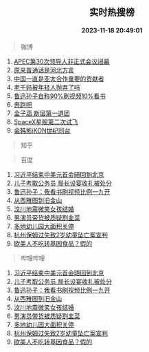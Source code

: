 <div align="center"><h2>实时热搜榜</h2><h4>2023-11-18 20:49:01</h4></div>

> 微博  

1. [APEC第30次领导人非正式会议闭幕](https://s.weibo.com/weibo?q=%23APEC%E7%AC%AC30%E6%AC%A1%E9%A2%86%E5%AF%BC%E4%BA%BA%E9%9D%9E%E6%AD%A3%E5%BC%8F%E4%BC%9A%E8%AE%AE%E9%97%AD%E5%B9%95%23&t=31&band_rank=1&Refer=top)<br />
2. [原来普通话是河北方言](https://s.weibo.com/weibo?q=%23%E5%8E%9F%E6%9D%A5%E6%99%AE%E9%80%9A%E8%AF%9D%E6%98%AF%E6%B2%B3%E5%8C%97%E6%96%B9%E8%A8%80%23&t=31&band_rank=2&Refer=top)<br />
3. [中国一直是亚太合作重要的贡献者](https://s.weibo.com/weibo?q=%23%E4%B8%AD%E5%9B%BD%E4%B8%80%E7%9B%B4%E6%98%AF%E4%BA%9A%E5%A4%AA%E5%90%88%E4%BD%9C%E9%87%8D%E8%A6%81%E7%9A%84%E8%B4%A1%E7%8C%AE%E8%80%85%23&t=31&band_rank=3&Refer=top)<br />
4. [老干妈被年轻人抛弃了吗](https://s.weibo.com/weibo?q=%23%E8%80%81%E5%B9%B2%E5%A6%88%E8%A2%AB%E5%B9%B4%E8%BD%BB%E4%BA%BA%E6%8A%9B%E5%BC%83%E4%BA%86%E5%90%97%23&t=31&band_rank=4&Refer=top)<br />
5. [鲁迅孙子自称90%刷视频10%看书](https://s.weibo.com/weibo?q=%23%E9%B2%81%E8%BF%85%E5%AD%99%E5%AD%90%E8%87%AA%E7%A7%B090%25%E5%88%B7%E8%A7%86%E9%A2%9110%25%E7%9C%8B%E4%B9%A6%23&t=31&band_rank=5&Refer=top)<br />
6. [奔跑吧](https://s.weibo.com/weibo?q=%E5%A5%94%E8%B7%91%E5%90%A7&t=31&band_rank=6&Refer=top)<br />
7. [金子涵 断层第一退团](https://s.weibo.com/weibo?q=%E9%87%91%E5%AD%90%E6%B6%B5%20%E6%96%AD%E5%B1%82%E7%AC%AC%E4%B8%80%E9%80%80%E5%9B%A2&t=31&band_rank=7&Refer=top)<br />
8. [SpaceX星舰第二次试飞](https://s.weibo.com/weibo?q=%23SpaceX%E6%98%9F%E8%88%B0%E7%AC%AC%E4%BA%8C%E6%AC%A1%E8%AF%95%E9%A3%9E%23&t=31&band_rank=8&Refer=top)<br />
9. [金韩彬iKON世纪同台](https://s.weibo.com/weibo?q=%23%E9%87%91%E9%9F%A9%E5%BD%ACiKON%E4%B8%96%E7%BA%AA%E5%90%8C%E5%8F%B0%23&t=31&band_rank=9&Refer=top)<br />

> 知乎  


> 百度  

1. [习近平结束中美元首会晤回到北京](https://www.baidu.com/s?wd=%E4%B9%A0%E8%BF%91%E5%B9%B3%E7%BB%93%E6%9D%9F%E4%B8%AD%E7%BE%8E%E5%85%83%E9%A6%96%E4%BC%9A%E6%99%A4%E5%9B%9E%E5%88%B0%E5%8C%97%E4%BA%AC&sa=fyb_news&rsv_dl=fyb_news)<br />
2. [儿子考取公务员 局长设宴收礼被处分](https://www.baidu.com/s?wd=%E5%84%BF%E5%AD%90%E8%80%83%E5%8F%96%E5%85%AC%E5%8A%A1%E5%91%98+%E5%B1%80%E9%95%BF%E8%AE%BE%E5%AE%B4%E6%94%B6%E7%A4%BC%E8%A2%AB%E5%A4%84%E5%88%86&sa=fyb_news&rsv_dl=fyb_news)<br />
3. [鲁迅孙子：我看书刷视频比例一九开](https://www.baidu.com/s?wd=%E9%B2%81%E8%BF%85%E5%AD%99%E5%AD%90%EF%BC%9A%E6%88%91%E7%9C%8B%E4%B9%A6%E5%88%B7%E8%A7%86%E9%A2%91%E6%AF%94%E4%BE%8B%E4%B8%80%E4%B9%9D%E5%BC%80&sa=fyb_news&rsv_dl=fyb_news)<br />
4. [从西雅图到旧金山](https://www.baidu.com/s?wd=%E4%BB%8E%E8%A5%BF%E9%9B%85%E5%9B%BE%E5%88%B0%E6%97%A7%E9%87%91%E5%B1%B1&sa=fyb_news&rsv_dl=fyb_news)<br />
5. [汶川地震微笑女孩结婚](https://www.baidu.com/s?wd=%E6%B1%B6%E5%B7%9D%E5%9C%B0%E9%9C%87%E5%BE%AE%E7%AC%91%E5%A5%B3%E5%AD%A9%E7%BB%93%E5%A9%9A&sa=fyb_news&rsv_dl=fyb_news)<br />
6. [男演员带货被质疑割韭菜](https://www.baidu.com/s?wd=%E7%94%B7%E6%BC%94%E5%91%98%E5%B8%A6%E8%B4%A7%E8%A2%AB%E8%B4%A8%E7%96%91%E5%89%B2%E9%9F%AD%E8%8F%9C&sa=fyb_news&rsv_dl=fyb_news)<br />
7. [多地幼儿园大面积关停](https://www.baidu.com/s?wd=%E5%A4%9A%E5%9C%B0%E5%B9%BC%E5%84%BF%E5%9B%AD%E5%A4%A7%E9%9D%A2%E7%A7%AF%E5%85%B3%E5%81%9C&sa=fyb_news&rsv_dl=fyb_news)<br />
8. [杭州保姆过失致2岁幼童坠亡案宣判](https://www.baidu.com/s?wd=%E6%9D%AD%E5%B7%9E%E4%BF%9D%E5%A7%86%E8%BF%87%E5%A4%B1%E8%87%B42%E5%B2%81%E5%B9%BC%E7%AB%A5%E5%9D%A0%E4%BA%A1%E6%A1%88%E5%AE%A3%E5%88%A4&sa=fyb_news&rsv_dl=fyb_news)<br />
9. [欧美人不吃转基因食品？假的](https://www.baidu.com/s?wd=%E6%AC%A7%E7%BE%8E%E4%BA%BA%E4%B8%8D%E5%90%83%E8%BD%AC%E5%9F%BA%E5%9B%A0%E9%A3%9F%E5%93%81%EF%BC%9F%E5%81%87%E7%9A%84&sa=fyb_news&rsv_dl=fyb_news)<br />

> 哔哩哔哩  

1. [习近平结束中美元首会晤回到北京](https://www.baidu.com/s?wd=%E4%B9%A0%E8%BF%91%E5%B9%B3%E7%BB%93%E6%9D%9F%E4%B8%AD%E7%BE%8E%E5%85%83%E9%A6%96%E4%BC%9A%E6%99%A4%E5%9B%9E%E5%88%B0%E5%8C%97%E4%BA%AC&sa=fyb_news&rsv_dl=fyb_news)<br />
2. [儿子考取公务员 局长设宴收礼被处分](https://www.baidu.com/s?wd=%E5%84%BF%E5%AD%90%E8%80%83%E5%8F%96%E5%85%AC%E5%8A%A1%E5%91%98+%E5%B1%80%E9%95%BF%E8%AE%BE%E5%AE%B4%E6%94%B6%E7%A4%BC%E8%A2%AB%E5%A4%84%E5%88%86&sa=fyb_news&rsv_dl=fyb_news)<br />
3. [鲁迅孙子：我看书刷视频比例一九开](https://www.baidu.com/s?wd=%E9%B2%81%E8%BF%85%E5%AD%99%E5%AD%90%EF%BC%9A%E6%88%91%E7%9C%8B%E4%B9%A6%E5%88%B7%E8%A7%86%E9%A2%91%E6%AF%94%E4%BE%8B%E4%B8%80%E4%B9%9D%E5%BC%80&sa=fyb_news&rsv_dl=fyb_news)<br />
4. [从西雅图到旧金山](https://www.baidu.com/s?wd=%E4%BB%8E%E8%A5%BF%E9%9B%85%E5%9B%BE%E5%88%B0%E6%97%A7%E9%87%91%E5%B1%B1&sa=fyb_news&rsv_dl=fyb_news)<br />
5. [汶川地震微笑女孩结婚](https://www.baidu.com/s?wd=%E6%B1%B6%E5%B7%9D%E5%9C%B0%E9%9C%87%E5%BE%AE%E7%AC%91%E5%A5%B3%E5%AD%A9%E7%BB%93%E5%A9%9A&sa=fyb_news&rsv_dl=fyb_news)<br />
6. [男演员带货被质疑割韭菜](https://www.baidu.com/s?wd=%E7%94%B7%E6%BC%94%E5%91%98%E5%B8%A6%E8%B4%A7%E8%A2%AB%E8%B4%A8%E7%96%91%E5%89%B2%E9%9F%AD%E8%8F%9C&sa=fyb_news&rsv_dl=fyb_news)<br />
7. [多地幼儿园大面积关停](https://www.baidu.com/s?wd=%E5%A4%9A%E5%9C%B0%E5%B9%BC%E5%84%BF%E5%9B%AD%E5%A4%A7%E9%9D%A2%E7%A7%AF%E5%85%B3%E5%81%9C&sa=fyb_news&rsv_dl=fyb_news)<br />
8. [杭州保姆过失致2岁幼童坠亡案宣判](https://www.baidu.com/s?wd=%E6%9D%AD%E5%B7%9E%E4%BF%9D%E5%A7%86%E8%BF%87%E5%A4%B1%E8%87%B42%E5%B2%81%E5%B9%BC%E7%AB%A5%E5%9D%A0%E4%BA%A1%E6%A1%88%E5%AE%A3%E5%88%A4&sa=fyb_news&rsv_dl=fyb_news)<br />
9. [欧美人不吃转基因食品？假的](https://www.baidu.com/s?wd=%E6%AC%A7%E7%BE%8E%E4%BA%BA%E4%B8%8D%E5%90%83%E8%BD%AC%E5%9F%BA%E5%9B%A0%E9%A3%9F%E5%93%81%EF%BC%9F%E5%81%87%E7%9A%84&sa=fyb_news&rsv_dl=fyb_news)<br />
